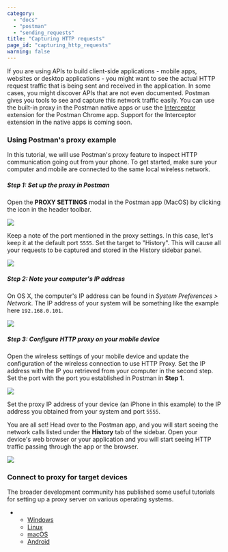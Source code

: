 ```yaml
---
category: 
  - "docs"
  - "postman"
  - "sending_requests"
title: "Capturing HTTP requests"
page_id: "capturing_http_requests"
warning: false
---
```


If you are using APIs to build client-side applications - mobile apps, websites or desktop applications - you might want to see the actual HTTP request traffic that is being sent and received in the application. In some cases, you might discover APIs that are not even documented. Postman gives you tools to see and capture this network traffic easily. You can use the built-in proxy in the Postman native apps or use the [Interceptor](https://www.getpostman.com/docs/Interceptor+extension) extension for the Postman Chrome app. Support for the Interceptor extension in the native apps is coming soon.

### **Using Postman's proxy example**

In this tutorial, we will use Postman's proxy feature to inspect HTTP communication going out from your phone. To get started, make sure your computer and mobile are connected to the same local wireless network.

##### Step 1: Set up the proxy in Postman

Open the **PROXY SETTINGS** modal in the Postman app (MacOS) by clicking the icon in the header toolbar.

[![](http://blog.getpostman.com/wp-content/uploads/2016/06/840x102xpostman-proxy-settings-button-1024x124.png,qx38712.pagespeed.ic.YcnXp95XVF.jp)](http://blog.getpostman.com/wp-content/uploads/2016/06/postman-proxy-settings-button.png?x38712)

Keep a note of the port mentioned in the proxy settings. In this case, let's keep it at the default port ``5555``. Set the target to "History". This will cause all your requests to be captured and stored in the History sidebar panel.

[![](http://blog.getpostman.com/wp-content/uploads/2016/06/840x612xpostman-proxy-settings-1024x746.png,qx38712.pagespeed.ic.dWsIVNCDiv.jp)](http://blog.getpostman.com/wp-content/uploads/2016/06/postman-proxy-settings.png?x38712)

##### Step 2: Note your computer's IP address

On OS X, the computer's IP address can be found in _System Preferences > Network_. The IP address of your system will be something like the example here `192.168.0.101`.

[![](http://blog.getpostman.com/wp-content/uploads/2016/06/840x710xosx-network-settings-1024x865.png,qx38712.pagespeed.ic.gnTM2O4wH5.jp)](http://blog.getpostman.com/wp-content/uploads/2016/06/osx-network-settings.png?x38712)

##### Step 3: Configure HTTP proxy on your mobile device

Open the wireless settings of your mobile device and update the configuration of the wireless connection to use HTTP Proxy. Set the IP address with the IP you retrieved from your computer in the second step. Set the port with the port you established in Postman in **Step 1**. 

[![](http://blog.getpostman.com/wp-content/uploads/2016/06/405x720xios-http-proxy-settings-576x1024.png,qx38712.pagespeed.ic._l8Fxy2LqV.jp)](http://blog.getpostman.com/wp-content/uploads/2016/06/ios-http-proxy-settings.png?x38712)

Set the proxy IP address of your device (an iPhone in this example) to the IP address you obtained from your system and port ``5555``.

You are all set! Head over to the Postman app, and you will start seeing the network calls listed under the **History** tab of the sidebar. Open your device's web browser or your application and you will start seeing HTTP traffic passing through the app or the browser.

[![](http://blog.getpostman.com/wp-content/uploads/2016/06/840x617xpostman-proxy-history-sidebar-1024x752.png,qx38712.pagespeed.ic.uo1VoX39y5.jp)](http://blog.getpostman.com/wp-content/uploads/2016/06/postman-proxy-history-sidebar.png?x38712)

### Connect to proxy for target devices

The broader development community has published some useful tutorials for setting up a proxy server on various operating systems.

*   *   [Windows](https://www.howtogeek.com/tips/how-to-set-your-proxy-settings-in-windows-8.1/)
    *   [Linux](https://www.shellhacks.com/linux-proxy-server-settings-set-proxy-command-line/)
    *   [macOS](https://support.apple.com/kb/PH18553?locale=en_US)
    *   [Android](https://www.howtogeek.com/295048/how-to-configure-a-proxy-server-on-android/)

